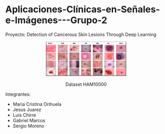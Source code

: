 # Aplicaciones-Clínicas-en-Señales-e-Imágenes---Grupo-2
<p>Proyecto: Detection of Cancerous Skin Lesions Through Deep Learning</p> 
<p align="center">
  <img src="https://github.com/SergioMoreno1060/Aplicaciones-Clinicas-en-Se-ales-e-Im-genes---Grupo-2/blob/main/Images/Samples-of-the-seven-types-of-diseases-included-in-the-HAM-10000-dataset.png" width="50%" height="50%">
</p>
<p align="center">
  Dataset HAM10000
</p> 

Integrantes:
- Maria Cristina Orihuela
- Jesus Juarez
- Luis Chirre
- Gabriel Marcos
- Sergio Moreno
